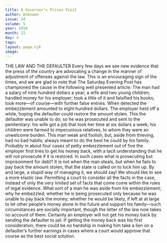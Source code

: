 ```yaml
---
title: A Governor’s Prison Visit
author: Unknown
issue: 24
volume: 5
year: 1916
month: 21
day: V
tags:
layout: page.njk
image:
---
```

THE LAW AND THE DEFAULTER      Every few days we see new evidence that the press of the country are advocating a change in the manner of adjustment of offenses against the law. This is an encouraging sign of the times, and we are glad to note that The Saturday Evening Post has championed the cause in the following well presented article:      The man had a salary of nine hundred dollars a year; a wife and two young children; handled money for his employer; took a little of it and falsified his books; took more—of course—with further false entries. When detected the embezzlement amounted to eight hundred dollars. The employer held off a while, hoping the defaulter could restore the amount stolen. This the defaulter was unable to do; so he was prosecuted and sent to the penitentiary: his wife got a job that took her time at six dollars a week; his children were farmed to impecunious relatives, to whom they were an unwelcome burden. This man weak and foolish, but, aside from thieving, had no bad habits; always meant to do the best he could by his family.      Probably in about four cases of petty embezzlement out of five the employer first tries to get his money back, with a tacit understanding that he will not prosecute if it is restored. In such cases what is prosecuting but imprisonment for debt?      It is not when the man steals, but when he fails to pay back the amount stolen, that the state is called on to lock him up. By and large, a stupid way of managing it, we should say!      We should like to see a more elastic law. Permitting a court to consider all the facts in the case, instead of only the very limited set of facts that come come within the rules of legal evidence. What sort of a man he was aside from his embezzlement; why he embezzled; whether he is being prosecuted only because he was unable to pay back the money; whether he would be likely, if left at at large to let other people’s money alone in the future and support his family—such circumstances are socially important, though the letter of the law now takes no account of them.      Certainly an employer will not get his money back by sending the defaulter to jail. If getting the money back was his first consideration, there could be no hardship in making him take a lien on a defaulter’s further earnings in cases where a court would approve that course as the best social solution.    




